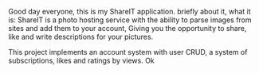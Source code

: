 Good day everyone, this is my ShareIT application.
briefly about it, what it is:
        ShareIT is a photo hosting service with the ability 
        to parse images from sites and add them to your account,
        Giving you the opportunity to share, like and write descriptions 
        for your pictures.

This project implements an account system with user CRUD, 
a system of subscriptions, likes and ratings by views.
Ok

